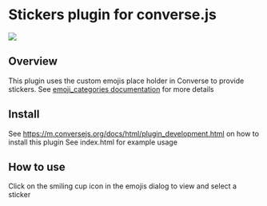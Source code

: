 # Stickers plugin for converse.js

<img src="https://github.com/conversejs/community-plugins/blob/master/stickers/stickers.png" />

## Overview
This plugin uses the custom emojis place holder in Converse to provide stickers. See [emoji_categories documentation](https://conversejs.org/docs/html/configuration.html#emoji-categories) for more details

## Install
See https://m.conversejs.org/docs/html/plugin_development.html on how to install this plugin
See index.html for example usage

## How to use
Click on the smiling cup icon in the emojis dialog to view and select a sticker
